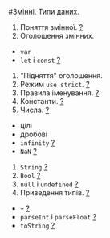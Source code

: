 #Змінні. Типи даних.
1. Поняття змінної. [?](https://learn.javascript.ru/variables)
1. Оголошення змінних.
  - `var`
  - `let` і `const` [?](https://learn.javascript.ru/let-const)
1. "Підняття" оголошення.
1. Режим `use strict`. [?](https://learn.javascript.ru/strict-mode)
1. Правила іменування. [?](https://learn.javascript.ru/variable-names)
1. Константи. [?](https://learn.javascript.ru/variables#константы)
1. Числа. [?](https://learn.javascript.ru/number)
  - цілі
  - дробові
  - `infinity` [?](https://learn.javascript.ru/number#деление-на-ноль-infinity)
  - `NaN` [?](https://learn.javascript.ru/number#nan)
1. `String` [?](https://learn.javascript.ru/string)
1. `Bool` [?](https://learn.javascript.ru/types-intro#булевый-логический-тип-boolean)
1. `null` i `undefined` [?](https://learn.javascript.ru/types-intro#специальное-значение-null)
1. Приведення типів. [?](https://learn.javascript.ru/types-conversion)
  - `+` [?](https://learn.javascript.ru/number#преобразование-к-числу)
  - `parseInt` і `parseFloat` [?](https://learn.javascript.ru/number#мягкое-преобразование-parseint-и-parsefloat)
  - `toString` [?](https://learn.javascript.ru/number#tostring-система-счисления)
